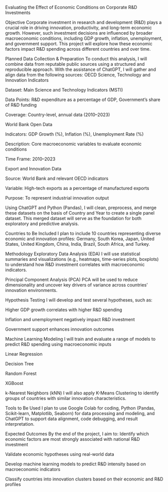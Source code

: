 Evaluating the Effect of Economic Conditions on Corporate R&D Investments

Objective
Corporate investment in research and development (R&D) plays a crucial role in driving innovation, productivity, and long-term economic growth. However, such investment decisions are influenced by broader macroeconomic conditions, including GDP growth, inflation, unemployment, and government support. This project will explore how these economic factors impact R&D spending across different countries and over time.

Planned Data Collection & Preparation
To conduct this analysis, I will combine data from reputable public sources using a structured and reproducible approach. With the assistance of ChatGPT, I will gather and align data from the following sources:
OECD Science, Technology and Innovation Indicators


Dataset: Main Science and Technology Indicators (MSTI)


Data Points: R&D expenditure as a percentage of GDP, Government’s share of R&D funding


Coverage: Country-level, annual data (2010–2023)


World Bank Open Data


Indicators: GDP Growth (%), Inflation (%), Unemployment Rate (%)


Description: Core macroeconomic variables to evaluate economic conditions


Time Frame: 2010–2023


Export and Innovation Data


Source: World Bank and relevant OECD indicators


Variable: High-tech exports as a percentage of manufactured exports


Purpose: To represent industrial innovation output


Using ChatGPT and Python (Pandas), I will clean, preprocess, and merge these datasets on the basis of Country and Year to create a single panel dataset. This merged dataset will serve as the foundation for both exploratory and predictive analysis.

Countries to Be Included
I plan to include 10 countries representing diverse economic and innovation profiles:
 Germany, South Korea, Japan, United States, United Kingdom, China, India, Brazil, South Africa, and Turkey.

Methodology
Exploratory Data Analysis (EDA)
 I will use statistical summaries and visualizations (e.g., heatmaps, time-series plots, boxplots) to understand how R&D investment correlates with macroeconomic indicators.


Principal Component Analysis (PCA)
 PCA will be used to reduce dimensionality and uncover key drivers of variance across countries’ innovation environments.


Hypothesis Testing
 I will develop and test several hypotheses, such as:


Higher GDP growth correlates with higher R&D spending


Inflation and unemployment negatively impact R&D investment


Government support enhances innovation outcomes


Machine Learning Modeling
 I will train and evaluate a range of models to predict R&D spending using macroeconomic inputs


Linear Regression


Decision Tree


Random Forest


XGBoost


k-Nearest Neighbors (kNN)
 I will also apply K-Means Clustering to identify groups of countries with similar innovation characteristics.



Tools to Be Used
I plan to use Google Colab for coding, Python (Pandas, Scikit-learn, Matplotlib, Seaborn) for data processing and modeling, and ChatGPT to support data alignment, code debugging, and result interpretation.

Expected Outcomes
By the end of the project, I aim to:
Identify which economic factors are most strongly associated with national R&D investment


Validate economic hypotheses using real-world data


Develop machine learning models to predict R&D intensity based on macroeconomic indicators


Classify countries into innovation clusters based on their economic and R&D profiles



